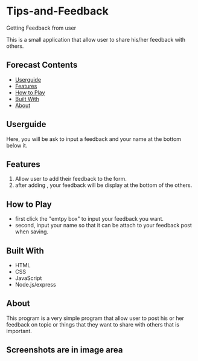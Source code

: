 # Tips-and-Feedback
Getting Feedback from user


This is a small application that allow user to share his/her feedback with others.

## Forecast Contents 
- [Userguide](#userguide)
- [Features](#features)
- [How to Play](#how-to-play)
- [Built With](#built-with)
- [About](#about)

## Userguide
Here, you will be ask to input a feedback and your name at the bottom below it.

## Features
1. Allow user to add their feedback to the form.
2. after adding , your feedback will be display at the bottom of the others.

   
## How to Play
- first click the "emtpy box" to input your feedback you want.
- second, input your name so that it can be attach to your feedback post when saving.

## Built With
- HTML
- CSS
- JavaScript
- Node.js/express

## About
This program is a very simple program that allow user to post his or her feedback on topic or things that they want to share with others that is important.


## Screenshots are in image area
